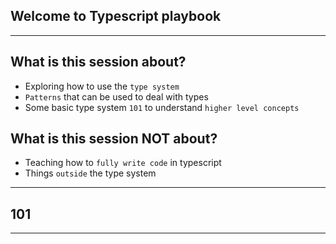 ## Welcome to Typescript playbook

---

## What is this session about?

- Exploring how to use the `type system`
- `Patterns` that can be used to deal with types
- Some basic type system `101` to understand `higher level concepts`

## What is this session NOT about?

- Teaching how to `fully write code` in typescript
- Things `outside` the type system

---

## 101

---


